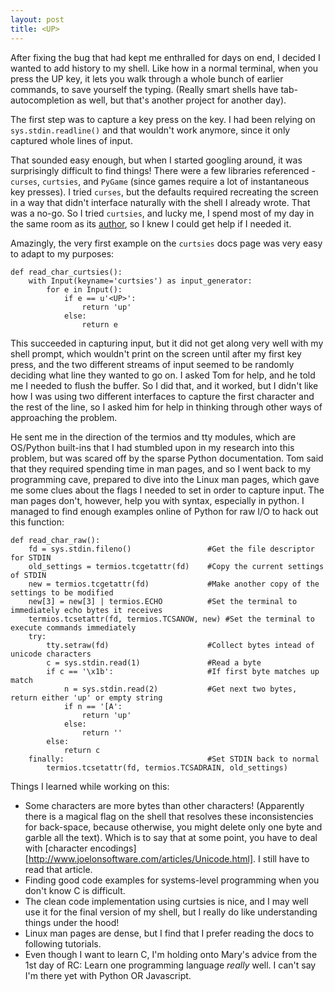 ```yaml
---
layout: post
title: <UP>
---
```


After fixing the bug that had kept me enthralled for days on end, I decided I wanted to add history to my shell. Like how in a normal terminal, when you press the UP key, it lets you walk through a whole bunch of earlier commands, to save yourself the typing. (Really smart shells have tab-autocompletion as well, but that's another project for another day).

The first step was to capture a key press on the <UP> key. I had been relying on `sys.stdin.readline()` and that wouldn't work anymore, since it only captured whole lines of input.

That sounded easy enough, but when I started googling around, it was surprisingly difficult to find things! There were a few libraries referenced - `curses`, `curtsies`, and `PyGame` (since games require a lot of instantaneous key presses). I tried `curses`, but the defaults required recreating the screen in a way that didn't interface naturally with the shell I already wrote. That was a no-go. So I tried `curtsies`, and lucky me, I spend most of my day in the same room as its [author](https://github.com/thomasballinger/curtsies), so I knew I could get help if I needed it.

Amazingly, the very first example on the `curtsies` docs page was very easy to adapt to my purposes:

```
def read_char_curtsies():
    with Input(keyname='curtsies') as input_generator:
        for e in Input():
            if e == u'<UP>':
                return 'up'
            else:
                return e
```

This succeeded in capturing input, but it did not get along very well with my shell prompt, which wouldn't print on the screen until after my first key press, and the two different streams of input seemed to be randomly deciding what line they wanted to go on. I asked Tom for help, and he told me I needed to flush the buffer. So I did that, and it worked, but I didn't like how I was using two different interfaces to capture the first character and the rest of the line, so I asked him for help in thinking through other ways of approaching the problem.

He sent me in the direction of the termios and tty modules, which are OS/Python built-ins that I had stumbled upon in my research into this problem, but was scared off by the sparse Python documentation. Tom said that they required spending time in man pages, and so I went back to my programming cave, prepared to dive into the Linux man pages, which gave me some clues about the flags I needed to set in order to capture input. The man pages don't, however, help you with syntax, especially in python. I managed to find enough examples online of Python for raw I/O to hack out this function: 


```
def read_char_raw():
    fd = sys.stdin.fileno() 				#Get the file descriptor for STDIN
    old_settings = termios.tcgetattr(fd) 	#Copy the current settings of STDIN
    new = termios.tcgetattr(fd) 			#Make another copy of the settings to be modified
    new[3] = new[3] | termios.ECHO 			#Set the terminal to immediately echo bytes it receives
    termios.tcsetattr(fd, termios.TCSANOW, new)	#Set the terminal to execute commands immediately
    try:										
        tty.setraw(fd)						#Collect bytes intead of unicode characters
        c = sys.stdin.read(1)				#Read a byte
        if c == '\x1b': 					#If first byte matches up match
            n = sys.stdin.read(2) 			#Get next two bytes, return either 'up' or empty string
            if n == '[A': 						
                return 'up'					
            else:
                return ''
        else:
            return c
    finally:								#Set STDIN back to normal
        termios.tcsetattr(fd, termios.TCSADRAIN, old_settings)
```

Things I learned while working on this:


+  Some characters are more bytes than other characters! (Apparently there is a magical flag on the shell that resolves these inconsistencies for back-space, because otherwise, you might delete only one byte and garble all the text). Which is to say that at some point, you have to deal with [character encodings][http://www.joelonsoftware.com/articles/Unicode.html]. I still have to read that article.
+  Finding good code examples for systems-level programming when you don't know C is difficult.
+  The clean code implementation using curtsies is nice, and I may well use it for the final version of my shell, but I really do like understanding things under the hood!
+  Linux man pages are dense, but I find that I prefer reading the docs to following tutorials. 
+  Even though I want to learn C, I'm holding onto Mary's advice from the 1st day of RC: Learn one programming language *really* well. I can't say I'm there yet with Python OR Javascript.


